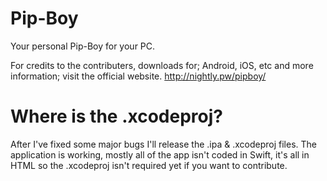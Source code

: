 # Pip-Boy
Your personal Pip-Boy for your PC.

For credits to the contributers, downloads for; Android, iOS, etc and more information; visit the official website.
http://nightly.pw/pipboy/

# Where is the .xcodeproj?
After I've fixed some major bugs I'll release the .ipa & .xcodeproj files. The application is working, mostly all of the app isn't coded in Swift, it's all in HTML so the .xcodeproj isn't required yet if you want to contribute. 
